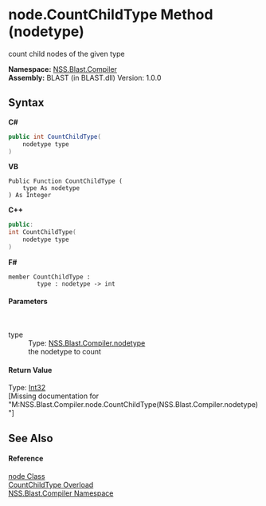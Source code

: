 # node.CountChildType Method (nodetype)
 

count child nodes of the given type

**Namespace:**&nbsp;<a href="26a25caa-f50b-92ad-f15c-dbb9db1493ae">NSS.Blast.Compiler</a><br />**Assembly:**&nbsp;BLAST (in BLAST.dll) Version: 1.0.0

## Syntax

**C#**<br />
``` C#
public int CountChildType(
	nodetype type
)
```

**VB**<br />
``` VB
Public Function CountChildType ( 
	type As nodetype
) As Integer
```

**C++**<br />
``` C++
public:
int CountChildType(
	nodetype type
)
```

**F#**<br />
``` F#
member CountChildType : 
        type : nodetype -> int 

```


#### Parameters
&nbsp;<dl><dt>type</dt><dd>Type: <a href="e28d8f32-0117-cb7b-5d31-0a3d9a5d6817">NSS.Blast.Compiler.nodetype</a><br />the nodetype to count</dd></dl>

#### Return Value
Type: <a href="https://docs.microsoft.com/dotnet/api/system.int32" target="_blank" rel="noopener noreferrer">Int32</a><br />\[Missing <returns> documentation for "M:NSS.Blast.Compiler.node.CountChildType(NSS.Blast.Compiler.nodetype)"\]

## See Also


#### Reference
<a href="7dc9b7e9-64ad-f224-ae1a-4e6639739f56">node Class</a><br /><a href="63de2732-84f3-2f62-29ed-2b86b4b60575">CountChildType Overload</a><br /><a href="26a25caa-f50b-92ad-f15c-dbb9db1493ae">NSS.Blast.Compiler Namespace</a><br />